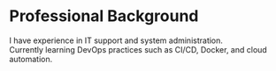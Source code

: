 # Professional Background

I have experience in IT support and system administration.  
Currently learning DevOps practices such as CI/CD, Docker, and cloud automation.  
